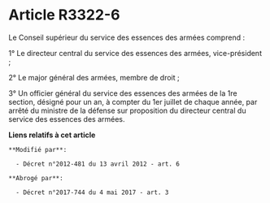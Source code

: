 # Article R3322-6

Le Conseil supérieur du service des essences des armées comprend :

1° Le directeur central du service des essences des armées, vice-président ;

2° Le major général des armées, membre de droit ;

3° Un officier général du service des essences des armées de la 1re section, désigné pour un an, à compter du 1er juillet de
chaque année, par arrêté du ministre de la défense sur proposition du directeur central du service des essences des armées.

**Liens relatifs à cet article**

	**Modifié par**:

	  - Décret n°2012-481 du 13 avril 2012 - art. 6

	**Abrogé par**:

	  - Décret n°2017-744 du 4 mai 2017 - art. 3
